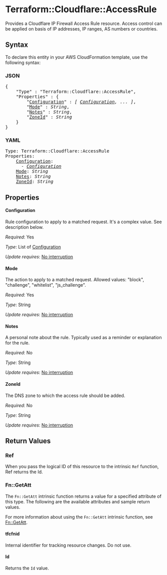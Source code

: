 # Terraform::Cloudflare::AccessRule

Provides a Cloudflare IP Firewall Access Rule resource. Access control can be applied on basis of IP addresses, IP ranges, AS numbers or countries.

## Syntax

To declare this entity in your AWS CloudFormation template, use the following syntax:

### JSON

<pre>
{
    "Type" : "Terraform::Cloudflare::AccessRule",
    "Properties" : {
        "<a href="#configuration" title="Configuration">Configuration</a>" : <i>[ <a href="configuration.md">Configuration</a>, ... ]</i>,
        "<a href="#mode" title="Mode">Mode</a>" : <i>String</i>,
        "<a href="#notes" title="Notes">Notes</a>" : <i>String</i>,
        "<a href="#zoneid" title="ZoneId">ZoneId</a>" : <i>String</i>
    }
}
</pre>

### YAML

<pre>
Type: Terraform::Cloudflare::AccessRule
Properties:
    <a href="#configuration" title="Configuration">Configuration</a>: <i>
      - <a href="configuration.md">Configuration</a></i>
    <a href="#mode" title="Mode">Mode</a>: <i>String</i>
    <a href="#notes" title="Notes">Notes</a>: <i>String</i>
    <a href="#zoneid" title="ZoneId">ZoneId</a>: <i>String</i>
</pre>

## Properties

#### Configuration

Rule configuration to apply to a matched request. It's a complex value. See description below.

_Required_: Yes

_Type_: List of <a href="configuration.md">Configuration</a>

_Update requires_: [No interruption](https://docs.aws.amazon.com/AWSCloudFormation/latest/UserGuide/using-cfn-updating-stacks-update-behaviors.html#update-no-interrupt)

#### Mode

The action to apply to a matched request. Allowed values: "block", "challenge", "whitelist", "js_challenge".

_Required_: Yes

_Type_: String

_Update requires_: [No interruption](https://docs.aws.amazon.com/AWSCloudFormation/latest/UserGuide/using-cfn-updating-stacks-update-behaviors.html#update-no-interrupt)

#### Notes

A personal note about the rule. Typically used as a reminder or explanation for the rule.

_Required_: No

_Type_: String

_Update requires_: [No interruption](https://docs.aws.amazon.com/AWSCloudFormation/latest/UserGuide/using-cfn-updating-stacks-update-behaviors.html#update-no-interrupt)

#### ZoneId

The DNS zone to which the access rule should be added.

_Required_: No

_Type_: String

_Update requires_: [No interruption](https://docs.aws.amazon.com/AWSCloudFormation/latest/UserGuide/using-cfn-updating-stacks-update-behaviors.html#update-no-interrupt)

## Return Values

### Ref

When you pass the logical ID of this resource to the intrinsic `Ref` function, Ref returns the Id.

### Fn::GetAtt

The `Fn::GetAtt` intrinsic function returns a value for a specified attribute of this type. The following are the available attributes and sample return values.

For more information about using the `Fn::GetAtt` intrinsic function, see [Fn::GetAtt](https://docs.aws.amazon.com/AWSCloudFormation/latest/UserGuide/intrinsic-function-reference-getatt.html).

#### tfcfnid

Internal identifier for tracking resource changes. Do not use.

#### Id

Returns the <code>Id</code> value.


